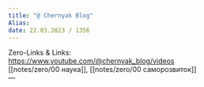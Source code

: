 ```yaml
---
title: "@ Chernyak Blog"
Alias: 
date: 22.03.2023 / 1356  
---
```

Zero-Links & Links:  
https://www.youtube.com/@chernyak_blog/videos  
[[notes/zero/00 наука]], [[notes/zero/00 саморозвиток]]  
— 